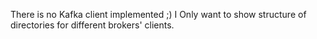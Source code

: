 ﻿There is no Kafka client implemented ;) I Only want to show structure of directories for different brokers' clients.